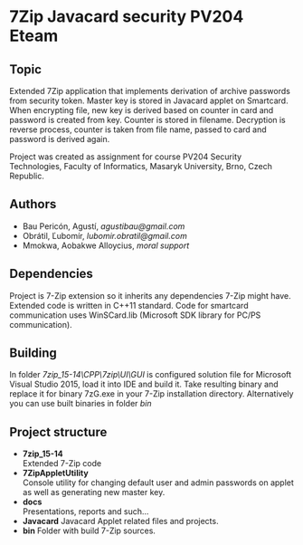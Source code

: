 # 7Zip Javacard security PV204 Eteam

## Topic
Extended 7Zip application that implements derivation of archive passwords from security token. Master key is stored in Javacard applet on Smartcard. When encrypting file, new key is derived based on counter in card and password is created from key. Counter is stored in filename. Decryption is reverse process, counter is taken from file name, passed to card and password is derived again.

Project was created as assignment for course PV204 Security Technologies, Faculty of Informatics, Masaryk University, Brno, Czech Republic.

## Authors
* Bau Pericón, Agustí, _agustibau@gmail.com_
* Obrátil, Ľubomír, _lubomir.obratil@gmail.com_
* Mmokwa, Aobakwe Alloycius, _moral support_

## Dependencies
Project is 7-Zip extension so it inherits any dependencies 7-Zip might have. Extended code is written in C++11 standard. Code for smartcard communication uses WinSCard.lib (Microsoft SDK library for PC/PS communication).

## Building
In folder _7zip_15-14\CPP\7zip\UI\GUI_ is configured solution file for Microsoft Visual Studio 2015, load it into IDE and build it. Take resulting binary and replace it for binary 7zG.exe in your 7-Zip installation directory. Alternatively you can use built binaries in folder _bin_

## Project structure
* **7zip_15-14**  
  Extended 7-Zip code
* **7ZipAppletUtility**  
  Console utility for changing default user and admin passwords on applet as well as generating new master key.
* **docs**  
  Presentations, reports and such...
* **Javacard**
  Javacard Applet related files and projects.
* **bin**
  Folder with build 7-Zip sources.
